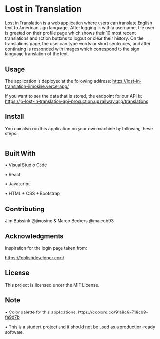 # Lost in Translation

Lost in Translation is a web application where users can translate English text to American sign language. After logging in with a username, the user is greeted on their profile page which shows their 10 most recent translations and action buttons to logout or clear their history. On the translations page, the user can type words or short sentences, and after continuing is responded with images which correspond to the sign language translation of the text.


## Usage

The application is deployed at the following address: https://lost-in-translation-jimosine.vercel.app/

If you want to see the data that is stored, the endpoint for our API is: https://jb-lost-in-translation-api-production.up.railway.app/translations


## Install

You can also run this application on your own machine by following these steps:

```
```

## Built With

• Visual Studio Code

• React

• Javascript

• HTML + CSS + Bootstrap


## Contributing

Jim Buissink @jimosine & Marco Beckers @marcob93

## Acknowledgments

Inspiration for the login page taken from:

https://foolishdeveloper.com/

## License

This project is licensed under the MIT License.

## Note

• Color palette for this applications: https://coolors.co/91a8c9-718db8-fa9d7b

• This is a student project and it should not be used as a production-ready software.


